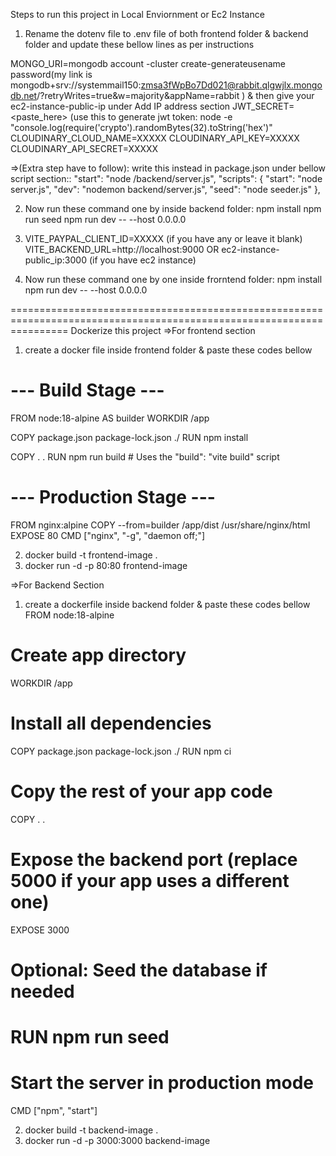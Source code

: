 Steps to run this project in Local Enviornment or Ec2 Instance

1. Rename the dotenv file to .env file of both frontend folder & backend folder and update these bellow lines as per instructions

MONGO_URI=mongodb account -cluster create-generateusename password(my link is  mongodb+srv://systemmail150:zmsa3fWpBo7Dd021@rabbit.qlgwjlx.mongodb.net/?retryWrites=true&w=majority&appName=rabbit     )     & then give your ec2-instance-public-ip under Add IP address section
JWT_SECRET=    <paste_here>     (use this to generate jwt token:  node -e "console.log(require('crypto').randomBytes(32).toString('hex')"
CLOUDINARY_CLOUD_NAME=XXXXX
CLOUDINARY_API_KEY=XXXXX
CLOUDINARY_API_SECRET=XXXXX

=>(Extra step have to follow):
write this instead in package.json under bellow script section::   "start": "node /backend/server.js",
"scripts": {
    "start": "node server.js",
    "dev": "nodemon backend/server.js",
    "seed": "node seeder.js"
  },


2. Now run these command one by inside backend folder:
npm install
npm run seed
npm run dev -- --host 0.0.0.0


3. VITE_PAYPAL_CLIENT_ID=XXXXX (if you have any or leave it blank)
VITE_BACKEND_URL=http://localhost:9000    OR  ec2-instance-public_ip:3000  (if you have ec2 instance)

4. Now run these command one by one inside frorntend folder:
npm install
npm run dev -- --host 0.0.0.0 





======================================================================================================================
Dockerize this project
=>For frontend section
1. create a docker file inside frontend folder & paste these codes bellow
# --- Build Stage ---
FROM node:18-alpine AS builder
WORKDIR /app

COPY package.json package-lock.json ./
RUN npm install

COPY . .
RUN npm run build   # Uses the "build": "vite build" script

# --- Production Stage ---
FROM nginx:alpine
COPY --from=builder /app/dist /usr/share/nginx/html
EXPOSE 80
CMD ["nginx", "-g", "daemon off;"]

2. docker build -t frontend-image .
3. docker run -d -p 80:80 frontend-image


=>For Backend Section 
1. create a dockerfile inside backend folder & paste these codes bellow
FROM node:18-alpine

# Create app directory
WORKDIR /app

# Install all dependencies
COPY package.json package-lock.json ./
RUN npm ci

# Copy the rest of your app code
COPY . .

# Expose the backend port (replace 5000 if your app uses a different one)
EXPOSE 3000

# Optional: Seed the database if needed
# RUN npm run seed

# Start the server in production mode
CMD ["npm", "start"]

2. docker build -t backend-image .
3. docker run -d -p 3000:3000 backend-image
